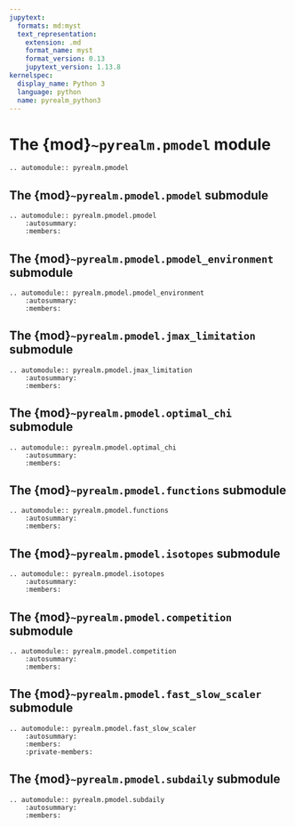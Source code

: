 ```yaml
---
jupytext:
  formats: md:myst
  text_representation:
    extension: .md
    format_name: myst
    format_version: 0.13
    jupytext_version: 1.13.8
kernelspec:
  display_name: Python 3
  language: python
  name: pyrealm_python3
---
```


# The {mod}`~pyrealm.pmodel` module

```{eval-rst}
.. automodule:: pyrealm.pmodel
```

## The {mod}`~pyrealm.pmodel.pmodel` submodule

```{eval-rst}
.. automodule:: pyrealm.pmodel.pmodel
    :autosummary:
    :members:
```

## The {mod}`~pyrealm.pmodel.pmodel_environment` submodule

```{eval-rst}
.. automodule:: pyrealm.pmodel.pmodel_environment
    :autosummary:
    :members:
```

## The {mod}`~pyrealm.pmodel.jmax_limitation` submodule

```{eval-rst}
.. automodule:: pyrealm.pmodel.jmax_limitation
    :autosummary:
    :members:
```

## The {mod}`~pyrealm.pmodel.optimal_chi` submodule

```{eval-rst}
.. automodule:: pyrealm.pmodel.optimal_chi
    :autosummary:
    :members:
```

## The {mod}`~pyrealm.pmodel.functions` submodule

```{eval-rst}
.. automodule:: pyrealm.pmodel.functions
    :autosummary:
    :members:
```

## The {mod}`~pyrealm.pmodel.isotopes` submodule

```{eval-rst}
.. automodule:: pyrealm.pmodel.isotopes
    :autosummary:
    :members:
```

## The {mod}`~pyrealm.pmodel.competition` submodule

```{eval-rst}
.. automodule:: pyrealm.pmodel.competition
    :autosummary:
    :members:
```

## The {mod}`~pyrealm.pmodel.fast_slow_scaler` submodule

```{eval-rst}
.. automodule:: pyrealm.pmodel.fast_slow_scaler
    :autosummary:
    :members:
    :private-members:
```

## The {mod}`~pyrealm.pmodel.subdaily` submodule

```{eval-rst}
.. automodule:: pyrealm.pmodel.subdaily
    :autosummary:
    :members:
```

